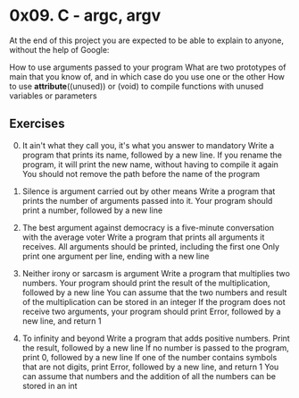 # 0x09. C - argc, argv

At the end of this project you are expected to be able to explain to anyone,
without the help of Google:

How to use arguments passed to your program
What are two prototypes of main that you know of, and in which case do you use
one or the other
How to use __attribute__((unused)) or (void) to compile functions with unused
variables or parameters

## Exercises
0. It ain't what they call you, it's what you answer to mandatory
Write a program that prints its name, followed by a new line.
If you rename the program, it will print the new name, without
having to compile it again
You should not remove the path before the name of the program

1. Silence is argument carried out by other means
Write a program that prints the number of arguments passed into it.
Your program should print a number, followed by a new line

2. The best argument against democracy is a five-minute conversation with the
average voter
Write a program that prints all arguments it receives.
All arguments should be printed, including the first one
Only print one argument per line, ending with a new line

3. Neither irony or sarcasm is argument
Write a program that multiplies two numbers.
Your program should print the result of the multiplication, followed by a
new line
You can assume that the two numbers and result of the multiplication can
be stored in an integer
If the program does not receive two arguments, your program should print Error,
followed by a new line, and return 1

4. To infinity and beyond
Write a program that adds positive numbers.
Print the result, followed by a new line
If no number is passed to the program, print 0, followed by a new line
If one of the number contains symbols that are not digits, print Error,
followed by a new line, and return 1
You can assume that numbers and the addition of all the numbers can be stored
in an int